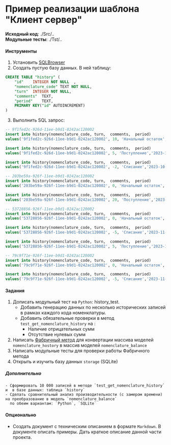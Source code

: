 # Пример реализации шаблона "Клиент сервер"

**Исходный код**: ./Src/.. <br>
**Модульные тесты**: ./Tst/..

#### Инструменты
1. Установить [SQLBrowser](https://sqlitebrowser.org/)
2. Создать пустую базу данных. В ней таблицу:
```sql
CREATE TABLE "history" (
	"id"	INTEGER NOT NULL  ,
	"nomenclature_code"	TEXT NOT NULL,
	"turn"	INTEGER NOT NULL,
	"comments"	TEXT,
	"period"	TEXT,
	PRIMARY KEY("id" AUTOINCREMENT)
)
```
3. Выполнить SQL запрос:
```sql
-- 9f1fed2c-926d-11ee-b9d1-0242ac120002
insert into history(nomenclature_code, turn,  comments,  period)
values('9f1fed2c-926d-11ee-b9d1-0242ac120002', 10, 'Начальный остаток','2023-10-01 00:00');

insert into history(nomenclature_code, turn,  comments,  period)
values('9f1fed2c-926d-11ee-b9d1-0242ac120002', 5, 'Поступление','2023-10-02 00:00');

insert into history(nomenclature_code, turn,  comments,  period)
values('9f1fed2c-926d-11ee-b9d1-0242ac120002', -2, 'Списание','2023-10-03 10:00');

-- 203be59a-926f-11ee-b9d1-0242ac120002
insert into history(nomenclature_code, turn,  comments,  period)
values('203be59a-926f-11ee-b9d1-0242ac120002', 0, 'Начальный остаток','2023-10-01 00:00');

insert into history(nomenclature_code, turn,  comments,  period)
values('203be59a-926f-11ee-b9d1-0242ac120002', 20, 'Поступление','2023-11-02 15:00');

-- 53728856-926f-11ee-b9d1-0242ac120002
insert into history(nomenclature_code, turn,  comments,  period)
values('53728856-926f-11ee-b9d1-0242ac120002', 0, 'Начальный остаток','2023-10-01 00:00');

insert into history(nomenclature_code, turn,  comments,  period)
values('53728856-926f-11ee-b9d1-0242ac120002', -5, 'Списание','2023-11-02 15:00');

insert into history(nomenclature_code, turn,  comments,  period)
values('53728856-926f-11ee-b9d1-0242ac120002', 5, 'Поступление','2023-11-02 15:00');

-- 79c9f71e-926f-11ee-b9d1-0242ac120002
insert into history(nomenclature_code, turn,  comments,  period)
values('79c9f71e-926f-11ee-b9d1-0242ac120002', 0, 'Начальный остаток','2023-10-01 00:00');

insert into history(nomenclature_code, turn,  comments,  period)
values('79c9f71e-926f-11ee-b9d1-0242ac120002', -5, 'Списание','2023-11-02 15:00');
```
 


#### Задания
1. Дописать модульный тест на `Python`: history_test. 
	- Добавить генерацию данных по несколько исторических записей в рамках каждого кода номенклатуры.
	- Добавить обязательные проверки в метод `test_get_nomenclature_history` на :
		- Наличие отрицательных сумм
		- Отсутствие нулевых сумм 
2. Написать [Фабричный метод](https://github.com/VolovikovAlexander/Patterns/tree/main/Step4) для конвертации массива моделей `nomenclature_hostory` в массив моделей `nomenclature_balance`
3. Написать модульные тесты для проверки работы Фабричного метода
4. Открыть и изучить базу данных `storage` (SQLite)

##### Дополнительно
	- Сформировать 10 000 записей в методе `test_get_nomenclature_history` и  в базе данных: таблица `history`	
	- Сделать сравнительный анализ производительности (с замером времени) на преобразование в модель `nomenclature_balance`
	  по обеим вариантам: `Python`, `SQLite`


#### Опционально
- Создать документ с техническим описанием в формате `Markdown`. 
В документе описать примеры. Дать краткое описание данной части проекта. 

